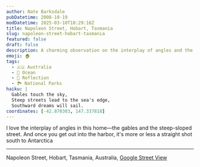 ```yaml
---
author: Nate Barksdale
pubDatetime: 2008-10-19
modDatetime: 2025-03-10T18:29:16Z
title: Napoleon Street, Hobart, Tasmania
slug: napoleon-street-hobart-tasmania
featured: false
draft: false
description: A charming observation on the interplay of angles and the picturesque harbor in Hobart, Tasmania. "I love the interplay of angles in this home—the gables and the steep-sloped street. And once you get out into the harbor, it's more or less a straight shot south to Antarctica."
emoji: 🏠
tags:
  - 🇦🇺 Australia
  - 🌊 Ocean
  - 🌅 Reflection
  - 🏞️ National Parks
haiku: |
  Gables touch the sky,  
  Steep streets lead to the sea's edge,  
  Southward dreams will sail.
coordinates: [-42.870303, 147.337818]
---
```


I love the interplay of angles in this home—the gables and the steep-sloped street. And once you get out into the harbor, it's more or less a straight shot south to Antarctica

---

Napoleon Street, Hobart, Tasmania, Australia, [Google Street View](http://maps.google.com/?ie=UTF8&ll=-42.870303,147.337818&spn=0.046801,0.122223&t=h&z=14&layer=c&cbll=-42.893766,147.333958&panoid=7ww_QMd_Pfa2bgD4569djQ&cbp=2,133.20577511836885,,0,5.077582702800184)
